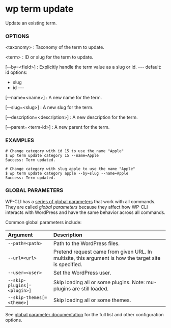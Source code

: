 # wp term update

Update an existing term.

### OPTIONS

&lt;taxonomy&gt;
: Taxonomy of the term to update.

&lt;term&gt;
: ID or slug for the term to update.

[\--by=&lt;field&gt;]
: Explicitly handle the term value as a slug or id.
\---
default: id
options:
  - slug
  - id
\---

[\--name=&lt;name&gt;]
: A new name for the term.

[\--slug=&lt;slug&gt;]
: A new slug for the term.

[\--description=&lt;description&gt;]
: A new description for the term.

[\--parent=&lt;term-id&gt;]
: A new parent for the term.

### EXAMPLES

    # Change category with id 15 to use the name "Apple"
    $ wp term update category 15 --name=Apple
    Success: Term updated.

    # Change category with slug apple to use the name "Apple"
    $ wp term update category apple --by=slug --name=Apple
    Success: Term updated.

### GLOBAL PARAMETERS

WP-CLI has a [series of global parameters](https://make.wordpress.org/cli/handbook/config/) that work with all commands. They are called _global parameters_ because they affect how WP-CLI interacts with WordPress and have the same behavior across all commands.

Common global parameters include:

| **Argument**    | **Description**              |
|:----------------|:-----------------------------|
| `--path=<path>` | Path to the WordPress files. |
| `--url=<url>`   | Pretend request came from given URL. In multisite, this argument is how the target site is specified. |
| `--user=<user>` | Set the WordPress user.      |
| `--skip-plugins[=<plugin>]` | Skip loading all or some plugins. Note: mu-plugins are still loaded. |
| `--skip-themes[=<theme>]` | Skip loading all or some themes. |

See [global parameter documentation](https://make.wordpress.org/cli/handbook/config/) for the full list and other configuration options.

